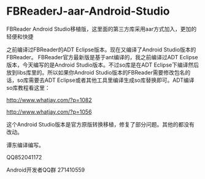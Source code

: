 # FBReaderJ-aar-Android-Studio
FBReader Android Studio移植版，这里面的第三方库采用aar方式加入，更加的轻便和快捷

之前编译过FBReader的ADT Eclipse版本。现在又编译了Android Studio版本的FBReader。
FBReader官方最新版是基于ant编译的，我之前编译过ADT Eclipse版本，今天编写的是Android Studio版本。不过so库是在ADT Eclipse下编译然后放到libs库里的。所以如果你Android Studio版本的FBReader需要修改包名的话，so库需要去ADT Eclipse或者其他工具里编译生成so库替换即可。ADT编译so库教程看这里：

http://www.whatjay.com/?p=1082

http://www.whatjay.com/?p=1056

这个Android Studio版本是官方原版转换移植，修复了部分问题。其他的都没有改动。

谭东编译编写。

QQ852041172

Android开发者QQ群 271410559



